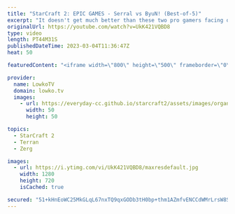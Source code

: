 ```yaml
---
title: "StarCraft 2: EPIC GAMES - Serral vs ByuN! (Best-of-5)"
excerpt: "It doesn't get much better than these two pro gamers facing off against each other in StarCraft 2. This best-of-5 series that was played at the World Championships is a match between Serral (Zerg) and ByuN (Terran). ByuN is known for his impressive offensive play, whereas Serral is known as the defensive"
originalUrl: https://youtube.com/watch?v=UkK421VQBD8
type: video
length: PT44M31S
publishedDateTime: 2023-03-04T11:36:47Z
heat: 50

featuredContent: "<iframe width=\"800\" height=\"500\" frameborder=\"0\" src=\"https://www.youtube.com/embed/UkK421VQBD8\" allow=\"accelerometer; autoplay; encrypted-media; gyroscope; picture-in-picture\" allowfullscreen></iframe>"

provider:
  name: LowkoTV
  domain: lowko.tv
  images:
    - url: https://everyday-cc.github.io/starcraft2/assets/images/organizations/lowko.tv-50x50.jpg
      width: 50
      height: 50

topics:
  - StarCraft 2
  - Terran
  - Zerg

images:
  - url: https://i.ytimg.com/vi/UkK421VQBD8/maxresdefault.jpg
    width: 1280
    height: 720
    isCached: true

secured: "51+kHnEoWC25MkGLqL67nxTQ9qxGODb3tH0bp+thm1AZmfvENCCdWMrLrsW8Sflwq9XdXeDgnH5kb3nOtk5X9U2NhBkhpoGhkN5C348BxfYqNbZ6WJpZhSGRIMThcDv/yRe/u0+7YDEUEXiafGNWjgSgqSAsNeRD1cvGGSe+7Qg90bOU29nN89eK1yA5kAlR0mA//cNqzxA+bnJK+BYkXwhWoaNtrL0WCey1rczihJizpPCYBycgCFY/r6PA325L4j9TR0UU5vCKseLlp1V1itYPsW/xxSBHFontjQa+F+h4CpKm2jwm1X30dpzQ/APfKzclFdl56opGx/LJkxA/QNa0Pfad5ndZKP2W5ZM2Is0mLy9kn/APccUkL+gTQER05/flZjONB/vwHDKeZw14UziTlcmpM4VuZvERHiL+wdk=;cbfJhcoCWFi5AUhiDa59xA=="
---
```


